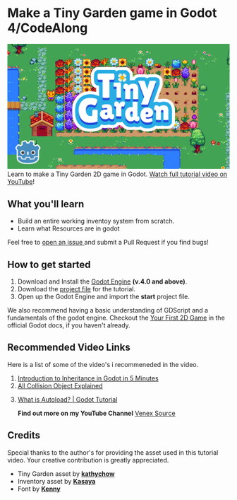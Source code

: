 # Make a Tiny Garden game in Godot 4/CodeAlong
![](Banner.png)
Learn to make a Tiny Garden 2D game in Godot. [Watch full tutorial video on YouTube](https://www.youtube.com/watch?v=nYN4L8afRfQ)! <p></p>


## What you'll learn
- Build an entire working inventoy system from scratch.
- Learn what Resources are in godot 


Feel free to [ open an issue ](https://github.com/venex-source/2D-Tiny-Gardening-Game/issues) and submit a Pull Request if you find bugs!

## How to get started
1. Download and Install the [Godot Engine](https://godotengine.org/) **(v.4.0 and above)**.
2. Download the [project file]() for the tutorial.
3. Open up the Godot Engine and import the **start** project file. <p></p>

We also recommend having a basic understanding of GDScript and a fundamentals of the godot engine. Checkout the [Your First 2D Game](https://docs.godotengine.org/en/stable/getting_started/first_2d_game/index.html) in the official Godot docs, if you haven't already.


## Recommended Video Links
Here is a list of some of the video's i recommeneded in the video.
1. [Introduction to Inheritance in Godot in 5 Minutes](https://youtu.be/1M2k1BoNnXA)
2. [All Collision Object Explained](https://youtu.be/mIlZ0ChAqSw) <p></p>
3. [What is Autoload? | Godot Tutorial](https://youtu.be/mIlZ0ChAqSw) <p></p>
**Find out more on my YouTube Channel** [Venex Source](https://www.youtube.com/@venex_source)

## Credits
Special thanks to the author's for providing the asset used in this tutorial video. Your creative contribution is greatly appreciated.
- Tiny Garden asset by [**kathychow**](https://kathychow.itch.io/16x16-tiny-garden-free-pack)
- Inventory asset by [**Kasaya**](https://kasayaa.itch.io/kasayas-inventory-and-frames)
- Font by [**Kenny**](https://www.kenney.nl)

